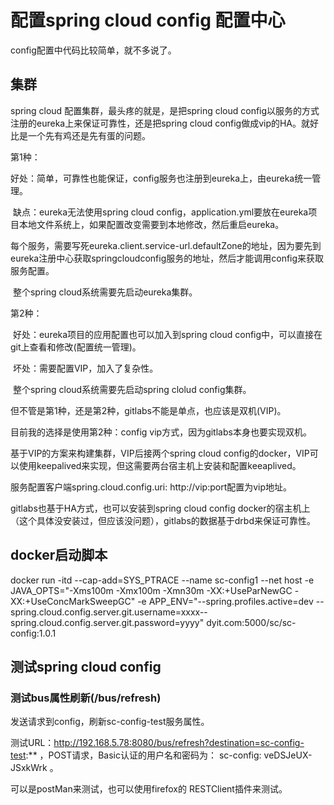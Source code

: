 # 配置spring cloud config 配置中心

config配置中代码比较简单，就不多说了。



## 集群



spring cloud 配置集群，最头疼的就是，是把spring cloud config以服务的方式注册的eureka上来保证可靠性，还是把spring cloud config做成vip的HA。就好比是一个先有鸡还是先有蛋的问题。

第1种：

​	好处：简单，可靠性也能保证，config服务也注册到eureka上，由eureka统一管理。

​	缺点：eureka无法使用spring cloud config，application.yml要放在eureka项目本地文件系统上，如果配置改变需要到本地修改，然后重启eureka。

​                每个服务，需要写死eureka.client.service-url.defaultZone的地址，因为要先到eureka注册中心获取springcloudconfig服务的地址，然后才能调用config来获取服务配置。

​    整个spring cloud系统需要先启动eureka集群。

第2种：

​	好处：eureka项目的应用配置也可以加入到spring cloud config中，可以直接在git上查看和修改(配置统一管理)。

​	坏处：需要配置VIP，加入了复杂性。

​    整个spring cloud系统需要先启动spring clolud config集群。



但不管是第1种，还是第2种，gitlabs不能是单点，也应该是双机(VIP)。



目前我的选择是使用第2种：config vip方式，因为gitlabs本身也要实现双机。

基于VIP的方案来构建集群，VIP后接两个spring cloud config的docker，VIP可以使用keepalived来实现，但这需要两台宿主机上安装和配置keeaplived。

服务配置客户端spring.cloud.config.uri: http://vip:port配置为vip地址。

gitlabs也基于HA方式，也可以安装到spring cloud config docker的宿主机上（这个具体没安装过，但应该没问题），gitlabs的数据基于drbd来保证可靠性。



## docker启动脚本

docker run -itd --cap-add=SYS_PTRACE --name sc-config1 --net host -e JAVA_OPTS="-Xms100m -Xmx100m -Xmn30m -XX:+UseParNewGC -XX:+UseConcMarkSweepGC" -e APP_ENV="--spring.profiles.active=dev --spring.cloud.config.server.git.username=xxxx--spring.cloud.config.server.git.password=yyyy" dyit.com:5000/sc/sc-config:1.0.1



## 测试spring cloud config



### 测试bus属性刷新(/bus/refresh)

发送请求到config，刷新sc-config-test服务属性。

测试URL：http://192.168.5.78:8080/bus/refresh?destination=sc-config-test:**   ，POST请求，Basic认证的用户名和密码为： sc-config: veDSJeUX-JSxkWrk 。

可以是postMan来测试，也可以使用firefox的 RESTClient插件来测试。












